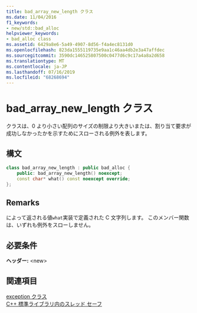 ```yaml
---
title: bad_array_new_length クラス
ms.date: 11/04/2016
f1_keywords:
- new/std::bad_alloc
helpviewer_keywords:
- bad_alloc class
ms.assetid: 6429a8e6-5a49-4907-8d56-f4a4ec8131d0
ms.openlocfilehash: 823da1555119735e9aa1c46aa4db2e3a47affdec
ms.sourcegitcommit: 3590dc146525807500c0477d6c9c17a4a8a2d658
ms.translationtype: MT
ms.contentlocale: ja-JP
ms.lasthandoff: 07/16/2019
ms.locfileid: "68268694"
---
```

# <a name="badarraynewlength-class"></a>bad_array_new_length クラス

クラスは、0 より小さい配列のサイズの制限より大きいまたは、割り当て要求が成功しなかったかを示すためにスローされる例外を表します。

## <a name="syntax"></a>構文

```cpp
class bad_array_new_length : public bad_alloc {
    public: bad_array_new_length() noexcept;
    const char* what() const noexcept override;
};
```

## <a name="remarks"></a>Remarks

によって返される値`what`実装で定義された C 文字列します。 このメンバー関数は、いずれも例外をスローしません。

## <a name="requirements"></a>必要条件

**ヘッダー:** \<new>

## <a name="see-also"></a>関連項目

[exception クラス](../standard-library/exception-class.md)<br/>
[C++ 標準ライブラリ内のスレッド セーフ](../standard-library/thread-safety-in-the-cpp-standard-library.md)
